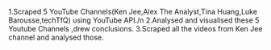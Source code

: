 1.Scraped 5 YouTube Channels(Ken Jee,Alex The Analyst,Tina Huang,Luke Barousse,techTfQ) using YouTube API./n
2.Analysed and visualised these 5 Youtube Channels ,drew conclusions.
3.Scraped all the videos from Ken Jee channel and analysed those.
